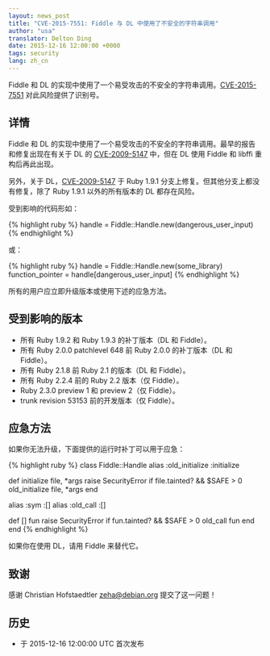 ```yaml
---
layout: news_post
title: "CVE-2015-7551: Fiddle 与 DL 中使用了不安全的字符串调用"
author: "usa"
translator: Delton Ding
date: 2015-12-16 12:00:00 +0000
tags: security
lang: zh_cn
---
```


Fiddle 和 DL 的实现中使用了一个易受攻击的不安全的字符串调用。[CVE-2015-7551](http://cve.mitre.org/cgi-bin/cvename.cgi?name=CVE-2015-7551) 对此风险提供了识别号。

## 详情

Fiddle 和 DL 的实现中使用了一个易受攻击的不安全的字符串调用。最早的报告和修复出现在有关于 DL 的 [CVE-2009-5147](http://cve.mitre.org/cgi-bin/cvename.cgi?name=CVE-2009-5147) 中，但在 DL 使用 Fiddle 和 libffi 重构后再此出现。

另外，关于 DL，[CVE-2009-5147](http://cve.mitre.org/cgi-bin/cvename.cgi?name=CVE-2009-5147) 于 Ruby 1.9.1 分支上修复。但其他分支上都没有修复，除了 Ruby 1.9.1 以外的所有版本的 DL 都存在风险。

受到影响的代码形如：

{% highlight ruby %}
handle = Fiddle::Handle.new(dangerous_user_input)
{% endhighlight %}

或：

{% highlight ruby %}
handle = Fiddle::Handle.new(some_library)
function_pointer = handle[dangerous_user_input]
{% endhighlight %}

所有的用户应立即升级版本或使用下述的应急方法。

## 受到影响的版本

* 所有 Ruby 1.9.2 和 Ruby 1.9.3 的补丁版本（DL 和 Fiddle）。
* 所有 Ruby 2.0.0 patchlevel 648 前 Ruby 2.0.0 的补丁版本（DL 和 Fiddle）。
* 所有 Ruby 2.1.8 前 Ruby 2.1 的版本（DL 和 Fiddle）。
* 所有 Ruby 2.2.4 前的 Ruby 2.2 版本（仅 Fiddle）。
* Ruby 2.3.0 preview 1 和 preview 2（仅 Fiddle）。
* trunk revision 53153 前的开发版本（仅 Fiddle）。

## 应急方法

如果你无法升级，下面提供的运行时补丁可以用于应急：

{% highlight ruby %}
class Fiddle::Handle
  alias :old_initialize :initialize

  def initialize file, *args
    raise SecurityError if file.tainted? && $SAFE > 0
    old_initialize file, *args
  end

  alias :sym :[]
  alias :old_call :[]

  def [] fun
    raise SecurityError if fun.tainted? && $SAFE > 0
    old_call fun
  end
end
{% endhighlight %}

如果你在使用 DL，请用 Fiddle 来替代它。

## 致谢

感谢 Christian Hofstaedtler <zeha@debian.org> 提交了这一问题！

## 历史

* 于 2015-12-16 12:00:00 UTC 首次发布
